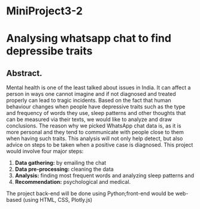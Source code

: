 # MiniProject3-2
<h1>Analysing whatsapp chat to find depressibe traits</h1> 

<h2>Abstract.</h2> Mental health is one of the least talked about issues in India. It can
affect a person in ways one cannot imagine and if not diagnosed and treated
properly can lead to tragic incidents. Based on the fact that human behaviour
changes when people have depressive traits such as the type and frequency of
words they use, sleep patterns and other thoughts that can be measured via their
texts, we would like to analyze and draw conclusions.
The reason why we picked WhatsApp chat data is, as it is more personal and
they tend to communicate with people close to them when having such traits.
This analysis will not only help detect, but also advice on steps to be taken when
a positive case is diagnosed.
This project would involve four major steps: 

1. **Data gathering:** by emailing the chat 
2. **Data pre-processing:** cleaning the data 
3. **Analysis:** finding most frequent words and analyzing sleep patterns and
4. **Recommendation:** psychological and medical.

The project back-end will be done using Python;front-end would
be web-based (using HTML, CSS, Plotly.js)
